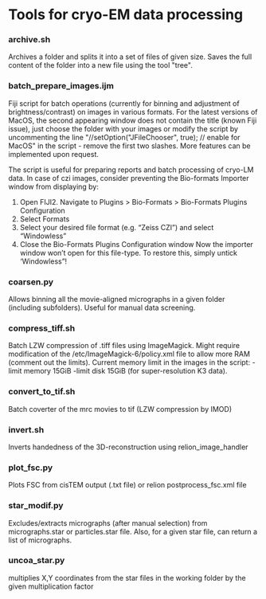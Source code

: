 # Tools for cryo-EM data processing

### archive.sh
Archives a folder and splits it into a set of files of given size. Saves the full content of the folder into a new file using the tool "tree".

### batch_prepare_images.ijm
Fiji script for batch operations (currently for binning and adjustment of brightness/contrast) on images in various formats. For the latest versions of MacOS, the second appearing window does not contain the title (known Fiji issue), just choose the folder with your images or modify the script by uncommenting the line "//setOption("JFileChooser", true); // enable for MacOS" in the script - remove the first two slashes. More features can be implemented upon request.

The script is useful for preparing reports and batch processing of cryo-LM data. In case of czi images, consider preventing the Bio-formats Importer window from displaying by:
1. Open FIJI2. Navigate to Plugins > Bio-Formats > Bio-Formats Plugins Configuration
3. Select Formats
4. Select your desired file format (e.g. “Zeiss CZI”) and select “Windowless”
5. Close the Bio-Formats Plugins Configuration window Now the importer window won’t open for this file-type. 
To restore this, simply untick ‘Windowless”!
  
### coarsen.py
Allows binning all the movie-aligned micrographs in a given folder (including subfolders). Useful for manual data screening.

### compress_tiff.sh
Batch LZW compression of .tiff files using ImageMagick. Might require modification of the /etc/ImageMagick-6/policy.xml file to allow more RAM (comment out the limits). Current memory limit in the images in the script: -limit memory 15GiB -limit disk 15GiB (for super-resolution K3 data).

### convert_to_tif.sh  
Batch coverter of the mrc movies to tif (LZW compression by IMOD)

### invert.sh
Inverts handedness of the 3D-reconstruction using relion_image_handler

### plot_fsc.py
Plots FSC from cisTEM output (.txt file) or relion postprocess_fsc.xml file 

### star_modif.py
Excludes/extracts micrographs (after manual selection) from micrographs.star or particles.star file. Also, for a given star file, can return a list of micrographs.

### uncoa_star.py
multiplies X,Y coordinates from the star files in the working folder by the given multiplication factor

